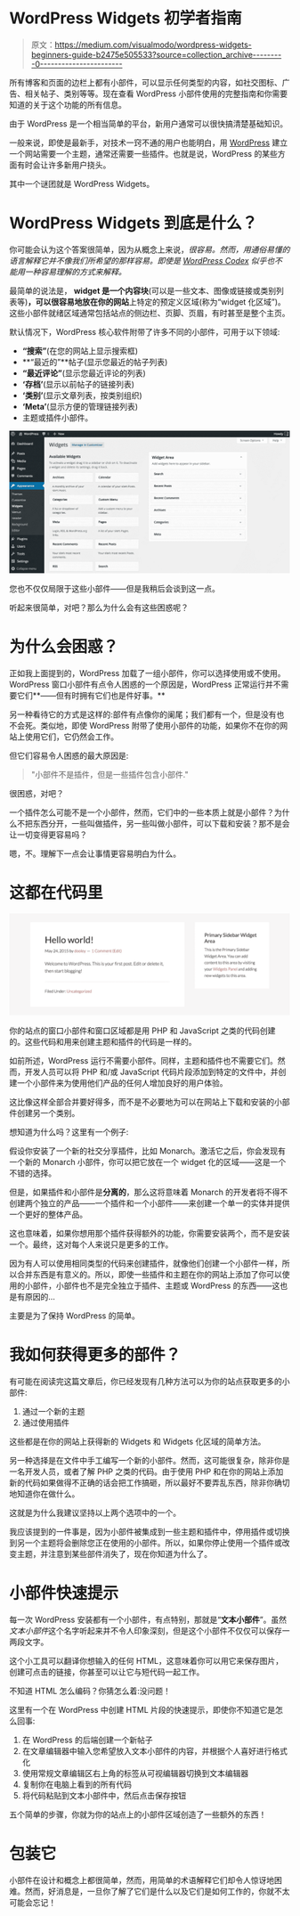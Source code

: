 # WordPress Widgets 初学者指南

> 原文：<https://medium.com/visualmodo/wordpress-widgets-beginners-guide-b2475e505533?source=collection_archive---------0----------------------->

所有博客和页面的边栏上都有小部件，可以显示任何类型的内容，如社交图标、广告、相关帖子、类别等等。现在查看 WordPress 小部件使用的完整指南和你需要知道的关于这个功能的所有信息。

由于 WordPress 是一个相当简单的平台，新用户通常可以很快搞清楚基础知识。

一般来说，即使是最新手，对技术一窍不通的用户也能明白，用 [WordPress](https://visualmodo.com/) 建立一个网站需要一个主题，通常还需要一些插件。也就是说，WordPress 的某些方面有时会让许多新用户挠头。

其中一个谜团就是 WordPress Widgets。

# WordPress Widgets 到底是什么？

你可能会认为这个答案很简单，因为从概念上来说，*很容易。然而，用通俗易懂的语言解释它并不像我们所希望的那样容易。即使是 [WordPress Codex](http://codex.wordpress.org/WordPress_Widgets) 似乎也不能用一种容易理解的方式来解释。*

最简单的说法是， **widget 是一个内容块**(可以是一些文本、图像或链接或类别列表等)**，可以很容易地放在你的网站**上特定的预定义区域(称为“widget 化区域”)。这些小部件就绪区域通常包括站点的侧边栏、页脚、页眉，有时甚至是整个主页。

默认情况下，WordPress 核心软件附带了许多不同的小部件，可用于以下领域:

*   **“搜索”**(在您的网站上显示搜索框)
*   **“最近的”**帖子(显示您最近的帖子列表)
*   **“最近评论”**(显示您最近评论的列表)
*   **‘存档’**(显示以前帖子的链接列表)
*   **‘类别’**(显示文章列表，按类别组织)
*   **‘Meta’**(显示方便的管理链接列表)
*   主题或插件小部件。

![](img/3bf64276958fa6f38c4a00ad5a16f008.png)

您也不仅仅局限于这些小部件——但是我稍后会谈到这一点。

听起来很简单，对吧？那么为什么会有这些困惑呢？

# 为什么会困惑？

正如我上面提到的，WordPress 加载了一组小部件，你可以选择使用或不使用。WordPress 窗口小部件有点令人困惑的一个原因是，WordPress 正常运行并不需要它们**——但有时拥有它们也是件好事。**

另一种看待它的方式是这样的:部件有点像你的阑尾；我们都有一个，但是没有也不会死。类似地，即使 WordPress 附带了使用小部件的功能，如果你不在你的网站上使用它们，它仍然会工作。

但它们容易令人困惑的最大原因是:

> "小部件不是插件，但是一些插件包含小部件."

很困惑，对吧？

一个插件怎么可能不是一个小部件，然而，它们中的一些本质上就是小部件？为什么不把东西分开，一些叫做插件，另一些叫做小部件，可以下载和安装？那不是会让一切变得更容易吗？

嗯，不。理解下一点会让事情更容易明白为什么。

# 这都在代码里

![](img/ef41bac94f3a39c7b903db84c1a0f19a.png)

你的站点的窗口小部件和窗口区域都是用 PHP 和 JavaScript 之类的代码创建的。这些代码和用来创建主题和插件的代码是一样的。

如前所述，WordPress 运行不需要小部件。同样，主题和插件也不需要它们。然而，开发人员可以将 PHP 和/或 JavaScript 代码片段添加到特定的文件中，并创建一个小部件来为使用他们产品的任何人增加良好的用户体验。

这比像这样全部合并要好得多，而不是不必要地为可以在网站上下载和安装的小部件创建另一个类别。

想知道为什么吗？这里有一个例子:

假设你安装了一个新的社交分享插件，比如 Monarch。激活它之后，你会发现有一个新的 Monarch 小部件，你可以把它放在一个 widget 化的区域——这是一个不错的选择。

但是，如果插件和小部件是**分离的**，那么这将意味着 Monarch 的开发者将不得不创建两个独立的产品——一个插件和一个小部件——来创建一个单一的实体并提供一个更好的整体产品。

这也意味着，如果你想用那个插件获得额外的功能，你需要安装两个，而不是安装一个。最终，这对每个人来说只是更多的工作。

因为有人可以使用相同类型的代码来创建插件，就像他们创建一个小部件一样，所以合并东西是有意义的。所以，即使一些插件和主题在你的网站上添加了你可以使用的小部件，小部件也不是完全独立于插件、主题或 WordPress 的东西——这也是有原因的…

主要是为了保持 WordPress 的简单。

# 我如何获得更多的部件？

有可能在阅读完这篇文章后，你已经发现有几种方法可以为你的站点获取更多的小部件:

1.  通过一个新的主题
2.  通过使用插件

这些都是在你的网站上获得新的 Widgets 和 Widgets 化区域的简单方法。

另一种选择是在文件中手工编写一个新的小部件。然而，这可能很复杂，除非你是一名开发人员，或者了解 PHP 之类的代码。由于使用 PHP 和在你的网站上添加新的代码如果做得不正确的话会把工作搞砸，所以最好不要弄乱东西，除非你确切地知道你在做什么。

这就是为什么我建议坚持以上两个选项中的一个。

我应该提到的一件事是，因为小部件被集成到一些主题和插件中，停用插件或切换到另一个主题将会删除您正在使用的小部件。所以，如果你停止使用一个插件或改变主题，并注意到某些部件消失了，现在你知道为什么了。

# 小部件快速提示

每一次 WordPress 安装都有一个小部件，有点特别，那就是“**文本小部件**”。虽然*文本小部件*这个名字听起来并不令人印象深刻，但是这个小部件不仅仅可以保存一两段文字。

这个小工具可以翻译你想输入的任何 HTML，这意味着你可以用它来保存图片，创建可点击的链接，你甚至可以让它与短代码一起工作。

不知道 HTML 怎么编码？你猜怎么着:没问题！

这里有一个在 WordPress 中创建 HTML 片段的快速提示，即使你不知道它是怎么回事:

1.  在 WordPress 的后端创建一个新帖子
2.  在文章编辑器中输入您希望放入文本小部件的内容，并根据个人喜好进行格式化
3.  使用常规文章编辑区右上角的标签从可视编辑器切换到文本编辑器
4.  复制你在电脑上看到的所有代码
5.  将代码粘贴到文本小部件中，然后点击保存按钮

五个简单的步骤，你就为你的站点上的小部件区域创造了一些额外的东西！

# 包装它

小部件在设计和概念上都很简单，然而，用简单的术语解释它们却令人惊讶地困难。然而，好消息是，一旦你了解了它们是什么以及它们是如何工作的，你就不太可能会忘记！